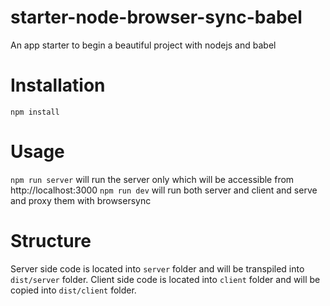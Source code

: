 # starter-node-browser-sync-babel
An app starter to begin a beautiful project with nodejs and babel

# Installation

```
npm install
```

# Usage

`npm run server` will run the server only which will be accessible from http://localhost:3000
`npm run dev` will run both server and client and serve and proxy them with browsersync

# Structure

Server side code is located into `server` folder and will be transpiled into `dist/server` folder.
Client side code is located into `client` folder and will be copied into `dist/client` folder.
